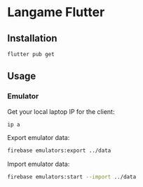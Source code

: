 # Langame Flutter

## Installation

```bash
flutter pub get
```

## Usage

### Emulator

Get your local laptop IP for the client:
```bash
ip a
```

Export emulator data:
```bash
firebase emulators:export ../data
```

Import emulator data:
```bash
firebase emulators:start --import ../data
```
